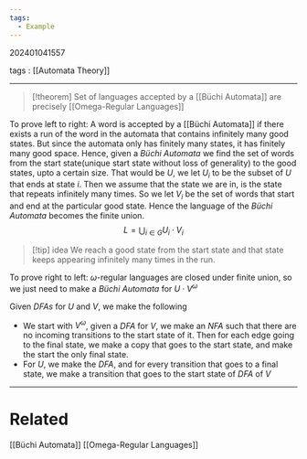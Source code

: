 ```yaml
---
tags:
  - Example
---
```


202401041557

tags : [[Automata Theory]]

---
>[!theorem] Set of languages accepted by a [[Büchi Automata]] are precisely [[Omega-Regular Languages]] 

To prove left to right:
A word is accepted by a [[Büchi Automata]] if there exists a run of the word in the automata that contains infinitely many good states. But since the automata only has finitely many states, it has finitely many good space. 
Hence, given a *Büchi Automata* we find the set of words from the start state(unique start state without loss of generality) to the good states, upto a certain size. That would be $U$, we let $U_i$ to be the subset of $U$ that ends at state $i$. 
Then we assume that the state we are in, is the state that repeats infinitely many times. So we let $V_i$ be the set of words that start and end at the particular good state. Hence the language of the *Büchi Automata* becomes the finite union.
$$
L=\bigcup_{i\in G} U_{i}\cdot V_{i}
$$
>[!tip] idea
>We reach a good state from the start state and that state keeps appearing infinitely many times in the run.

To prove right to left:
$\omega$-regular languages are closed under finite union, so we just need to make a *Büchi Automata* for $U\cdot V^\omega$ 

Given *DFAs* for $U$ and $V$, we make the following
- We start with $V^\omega$, given a *DFA* for $V$, we make an *NFA* such that there are no incoming transitions to the start state of it. Then for each edge going to the final state, we make a copy that goes to the start state, and make the start the only final state.
- For $U$, we make the *DFA*, and for every transition that goes to a final state, we make a transition that goes to the start state of *DFA* of $V$

---
# Related 
[[Büchi Automata]]
[[Omega-Regular Languages]]